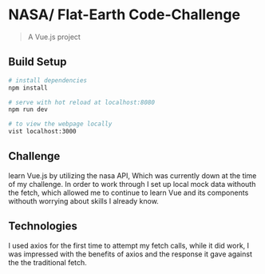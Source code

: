 # NASA/ Flat-Earth Code-Challenge

> A Vue.js project

## Build Setup

``` bash
# install dependencies
npm install

# serve with hot reload at localhost:8080
npm run dev

# to view the webpage locally
vist localhost:3000
```

## Challenge

learn Vue.js by utilizing the nasa API, Which was currently down at the time of my challenge. In order to work through I set up local mock data withouth the fetch, which allowed me to continue to learn Vue and its components withouth worrying about skills I already know.

## Technologies

I used axios for the first time to attempt my fetch calls, while it did work, I was impressed with the benefits of axios and the response it gave against the the traditional fetch. 


